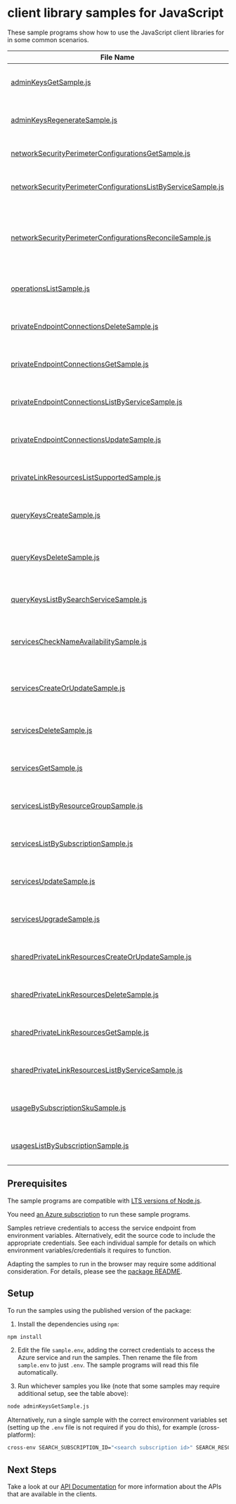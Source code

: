 # client library samples for JavaScript

These sample programs show how to use the JavaScript client libraries for in some common scenarios.

| **File Name**                                                                                                             | **Description**                                                                                                                                                                                                                                                                                                                                                                                        |
| ------------------------------------------------------------------------------------------------------------------------- | ------------------------------------------------------------------------------------------------------------------------------------------------------------------------------------------------------------------------------------------------------------------------------------------------------------------------------------------------------------------------------------------------------ |
| [adminKeysGetSample.js][adminkeysgetsample]                                                                               | Gets the primary and secondary admin API keys for the specified Azure AI Search service. x-ms-original-file: specification/search/resource-manager/Microsoft.Search/stable/2025-05-01/examples/SearchGetAdminKeys.json                                                                                                                                                                                 |
| [adminKeysRegenerateSample.js][adminkeysregeneratesample]                                                                 | Regenerates either the primary or secondary admin API key. You can only regenerate one key at a time. x-ms-original-file: specification/search/resource-manager/Microsoft.Search/stable/2025-05-01/examples/SearchRegenerateAdminKey.json                                                                                                                                                              |
| [networkSecurityPerimeterConfigurationsGetSample.js][networksecurityperimeterconfigurationsgetsample]                     | Gets a network security perimeter configuration. x-ms-original-file: specification/search/resource-manager/Microsoft.Search/stable/2025-05-01/examples/NetworkSecurityPerimeterConfigurationsGet.json                                                                                                                                                                                                  |
| [networkSecurityPerimeterConfigurationsListByServiceSample.js][networksecurityperimeterconfigurationslistbyservicesample] | Gets a list of network security perimeter configurations for a search service. x-ms-original-file: specification/search/resource-manager/Microsoft.Search/stable/2025-05-01/examples/NetworkSecurityPerimeterConfigurationsListByService.json                                                                                                                                                          |
| [networkSecurityPerimeterConfigurationsReconcileSample.js][networksecurityperimeterconfigurationsreconcilesample]         | Reconcile network security perimeter configuration for the Azure AI Search resource provider. This triggers a manual resync with network security perimeter configurations by ensuring the search service carries the latest configuration. x-ms-original-file: specification/search/resource-manager/Microsoft.Search/stable/2025-05-01/examples/NetworkSecurityPerimeterConfigurationsReconcile.json |
| [operationsListSample.js][operationslistsample]                                                                           | Lists all of the available REST API operations of the Microsoft.Search provider. x-ms-original-file: specification/search/resource-manager/Microsoft.Search/stable/2025-05-01/examples/SearchListOperations.json                                                                                                                                                                                       |
| [privateEndpointConnectionsDeleteSample.js][privateendpointconnectionsdeletesample]                                       | Disconnects the private endpoint connection and deletes it from the search service. x-ms-original-file: specification/search/resource-manager/Microsoft.Search/stable/2025-05-01/examples/DeletePrivateEndpointConnection.json                                                                                                                                                                         |
| [privateEndpointConnectionsGetSample.js][privateendpointconnectionsgetsample]                                             | Gets the details of the private endpoint connection to the search service in the given resource group. x-ms-original-file: specification/search/resource-manager/Microsoft.Search/stable/2025-05-01/examples/GetPrivateEndpointConnection.json                                                                                                                                                         |
| [privateEndpointConnectionsListByServiceSample.js][privateendpointconnectionslistbyservicesample]                         | Gets a list of all private endpoint connections in the given service. x-ms-original-file: specification/search/resource-manager/Microsoft.Search/stable/2025-05-01/examples/ListPrivateEndpointConnectionsByService.json                                                                                                                                                                               |
| [privateEndpointConnectionsUpdateSample.js][privateendpointconnectionsupdatesample]                                       | Updates a private endpoint connection to the search service in the given resource group. x-ms-original-file: specification/search/resource-manager/Microsoft.Search/stable/2025-05-01/examples/UpdatePrivateEndpointConnection.json                                                                                                                                                                    |
| [privateLinkResourcesListSupportedSample.js][privatelinkresourceslistsupportedsample]                                     | Gets a list of all supported private link resource types for the given service. x-ms-original-file: specification/search/resource-manager/Microsoft.Search/stable/2025-05-01/examples/ListSupportedPrivateLinkResources.json                                                                                                                                                                           |
| [queryKeysCreateSample.js][querykeyscreatesample]                                                                         | Generates a new query key for the specified search service. You can create up to 50 query keys per service. x-ms-original-file: specification/search/resource-manager/Microsoft.Search/stable/2025-05-01/examples/SearchCreateQueryKey.json                                                                                                                                                            |
| [queryKeysDeleteSample.js][querykeysdeletesample]                                                                         | Deletes the specified query key. Unlike admin keys, query keys are not regenerated. The process for regenerating a query key is to delete and then recreate it. x-ms-original-file: specification/search/resource-manager/Microsoft.Search/stable/2025-05-01/examples/SearchDeleteQueryKey.json                                                                                                        |
| [queryKeysListBySearchServiceSample.js][querykeyslistbysearchservicesample]                                               | Returns the list of query API keys for the given Azure AI Search service. x-ms-original-file: specification/search/resource-manager/Microsoft.Search/stable/2025-05-01/examples/SearchListQueryKeysBySearchService.json                                                                                                                                                                                |
| [servicesCheckNameAvailabilitySample.js][serviceschecknameavailabilitysample]                                             | Checks whether or not the given search service name is available for use. Search service names must be globally unique since they are part of the service URI (https://<name>.search.windows.net). x-ms-original-file: specification/search/resource-manager/Microsoft.Search/stable/2025-05-01/examples/SearchCheckNameAvailability.json                                                              |
| [servicesCreateOrUpdateSample.js][servicescreateorupdatesample]                                                           | Creates or updates a search service in the given resource group. If the search service already exists, all properties will be updated with the given values. x-ms-original-file: specification/search/resource-manager/Microsoft.Search/stable/2025-05-01/examples/SearchCreateOrUpdateService.json                                                                                                    |
| [servicesDeleteSample.js][servicesdeletesample]                                                                           | Deletes a search service in the given resource group, along with its associated resources. x-ms-original-file: specification/search/resource-manager/Microsoft.Search/stable/2025-05-01/examples/SearchDeleteService.json                                                                                                                                                                              |
| [servicesGetSample.js][servicesgetsample]                                                                                 | Gets the search service with the given name in the given resource group. x-ms-original-file: specification/search/resource-manager/Microsoft.Search/stable/2025-05-01/examples/SearchGetService.json                                                                                                                                                                                                   |
| [servicesListByResourceGroupSample.js][serviceslistbyresourcegroupsample]                                                 | Gets a list of all Search services in the given resource group. x-ms-original-file: specification/search/resource-manager/Microsoft.Search/stable/2025-05-01/examples/SearchListServicesByResourceGroup.json                                                                                                                                                                                           |
| [servicesListBySubscriptionSample.js][serviceslistbysubscriptionsample]                                                   | Gets a list of all Search services in the given subscription. x-ms-original-file: specification/search/resource-manager/Microsoft.Search/stable/2025-05-01/examples/SearchListServicesBySubscription.json                                                                                                                                                                                              |
| [servicesUpdateSample.js][servicesupdatesample]                                                                           | Updates an existing search service in the given resource group. x-ms-original-file: specification/search/resource-manager/Microsoft.Search/stable/2025-05-01/examples/SearchUpdateService.json                                                                                                                                                                                                         |
| [servicesUpgradeSample.js][servicesupgradesample]                                                                         | Upgrades the Azure AI Search service to the latest version available. x-ms-original-file: specification/search/resource-manager/Microsoft.Search/stable/2025-05-01/examples/UpgradeSearchServiceToLatestVersion.json                                                                                                                                                                                   |
| [sharedPrivateLinkResourcesCreateOrUpdateSample.js][sharedprivatelinkresourcescreateorupdatesample]                       | Initiates the creation or update of a shared private link resource managed by the search service in the given resource group. x-ms-original-file: specification/search/resource-manager/Microsoft.Search/stable/2025-05-01/examples/CreateOrUpdateSharedPrivateLinkResource.json                                                                                                                       |
| [sharedPrivateLinkResourcesDeleteSample.js][sharedprivatelinkresourcesdeletesample]                                       | Initiates the deletion of the shared private link resource from the search service. x-ms-original-file: specification/search/resource-manager/Microsoft.Search/stable/2025-05-01/examples/DeleteSharedPrivateLinkResource.json                                                                                                                                                                         |
| [sharedPrivateLinkResourcesGetSample.js][sharedprivatelinkresourcesgetsample]                                             | Gets the details of the shared private link resource managed by the search service in the given resource group. x-ms-original-file: specification/search/resource-manager/Microsoft.Search/stable/2025-05-01/examples/GetSharedPrivateLinkResource.json                                                                                                                                                |
| [sharedPrivateLinkResourcesListByServiceSample.js][sharedprivatelinkresourceslistbyservicesample]                         | Gets a list of all shared private link resources managed by the given service. x-ms-original-file: specification/search/resource-manager/Microsoft.Search/stable/2025-05-01/examples/ListSharedPrivateLinkResourcesByService.json                                                                                                                                                                      |
| [usageBySubscriptionSkuSample.js][usagebysubscriptionskusample]                                                           | Gets the quota usage for a search SKU in the given subscription. x-ms-original-file: specification/search/resource-manager/Microsoft.Search/stable/2025-05-01/examples/GetQuotaUsage.json                                                                                                                                                                                                              |
| [usagesListBySubscriptionSample.js][usageslistbysubscriptionsample]                                                       | Get a list of all Azure AI Search quota usages across the subscription. x-ms-original-file: specification/search/resource-manager/Microsoft.Search/stable/2025-05-01/examples/GetQuotaUsagesList.json                                                                                                                                                                                                  |

## Prerequisites

The sample programs are compatible with [LTS versions of Node.js](https://github.com/nodejs/release#release-schedule).

You need [an Azure subscription][freesub] to run these sample programs.

Samples retrieve credentials to access the service endpoint from environment variables. Alternatively, edit the source code to include the appropriate credentials. See each individual sample for details on which environment variables/credentials it requires to function.

Adapting the samples to run in the browser may require some additional consideration. For details, please see the [package README][package].

## Setup

To run the samples using the published version of the package:

1. Install the dependencies using `npm`:

```bash
npm install
```

2. Edit the file `sample.env`, adding the correct credentials to access the Azure service and run the samples. Then rename the file from `sample.env` to just `.env`. The sample programs will read this file automatically.

3. Run whichever samples you like (note that some samples may require additional setup, see the table above):

```bash
node adminKeysGetSample.js
```

Alternatively, run a single sample with the correct environment variables set (setting up the `.env` file is not required if you do this), for example (cross-platform):

```bash
cross-env SEARCH_SUBSCRIPTION_ID="<search subscription id>" SEARCH_RESOURCE_GROUP="<search resource group>" node adminKeysGetSample.js
```

## Next Steps

Take a look at our [API Documentation][apiref] for more information about the APIs that are available in the clients.

[adminkeysgetsample]: https://github.com/Azure/azure-sdk-for-js/blob/main/sdk/search/arm-search/samples/v3/javascript/adminKeysGetSample.js
[adminkeysregeneratesample]: https://github.com/Azure/azure-sdk-for-js/blob/main/sdk/search/arm-search/samples/v3/javascript/adminKeysRegenerateSample.js
[networksecurityperimeterconfigurationsgetsample]: https://github.com/Azure/azure-sdk-for-js/blob/main/sdk/search/arm-search/samples/v3/javascript/networkSecurityPerimeterConfigurationsGetSample.js
[networksecurityperimeterconfigurationslistbyservicesample]: https://github.com/Azure/azure-sdk-for-js/blob/main/sdk/search/arm-search/samples/v3/javascript/networkSecurityPerimeterConfigurationsListByServiceSample.js
[networksecurityperimeterconfigurationsreconcilesample]: https://github.com/Azure/azure-sdk-for-js/blob/main/sdk/search/arm-search/samples/v3/javascript/networkSecurityPerimeterConfigurationsReconcileSample.js
[operationslistsample]: https://github.com/Azure/azure-sdk-for-js/blob/main/sdk/search/arm-search/samples/v3/javascript/operationsListSample.js
[privateendpointconnectionsdeletesample]: https://github.com/Azure/azure-sdk-for-js/blob/main/sdk/search/arm-search/samples/v3/javascript/privateEndpointConnectionsDeleteSample.js
[privateendpointconnectionsgetsample]: https://github.com/Azure/azure-sdk-for-js/blob/main/sdk/search/arm-search/samples/v3/javascript/privateEndpointConnectionsGetSample.js
[privateendpointconnectionslistbyservicesample]: https://github.com/Azure/azure-sdk-for-js/blob/main/sdk/search/arm-search/samples/v3/javascript/privateEndpointConnectionsListByServiceSample.js
[privateendpointconnectionsupdatesample]: https://github.com/Azure/azure-sdk-for-js/blob/main/sdk/search/arm-search/samples/v3/javascript/privateEndpointConnectionsUpdateSample.js
[privatelinkresourceslistsupportedsample]: https://github.com/Azure/azure-sdk-for-js/blob/main/sdk/search/arm-search/samples/v3/javascript/privateLinkResourcesListSupportedSample.js
[querykeyscreatesample]: https://github.com/Azure/azure-sdk-for-js/blob/main/sdk/search/arm-search/samples/v3/javascript/queryKeysCreateSample.js
[querykeysdeletesample]: https://github.com/Azure/azure-sdk-for-js/blob/main/sdk/search/arm-search/samples/v3/javascript/queryKeysDeleteSample.js
[querykeyslistbysearchservicesample]: https://github.com/Azure/azure-sdk-for-js/blob/main/sdk/search/arm-search/samples/v3/javascript/queryKeysListBySearchServiceSample.js
[serviceschecknameavailabilitysample]: https://github.com/Azure/azure-sdk-for-js/blob/main/sdk/search/arm-search/samples/v3/javascript/servicesCheckNameAvailabilitySample.js
[servicescreateorupdatesample]: https://github.com/Azure/azure-sdk-for-js/blob/main/sdk/search/arm-search/samples/v3/javascript/servicesCreateOrUpdateSample.js
[servicesdeletesample]: https://github.com/Azure/azure-sdk-for-js/blob/main/sdk/search/arm-search/samples/v3/javascript/servicesDeleteSample.js
[servicesgetsample]: https://github.com/Azure/azure-sdk-for-js/blob/main/sdk/search/arm-search/samples/v3/javascript/servicesGetSample.js
[serviceslistbyresourcegroupsample]: https://github.com/Azure/azure-sdk-for-js/blob/main/sdk/search/arm-search/samples/v3/javascript/servicesListByResourceGroupSample.js
[serviceslistbysubscriptionsample]: https://github.com/Azure/azure-sdk-for-js/blob/main/sdk/search/arm-search/samples/v3/javascript/servicesListBySubscriptionSample.js
[servicesupdatesample]: https://github.com/Azure/azure-sdk-for-js/blob/main/sdk/search/arm-search/samples/v3/javascript/servicesUpdateSample.js
[servicesupgradesample]: https://github.com/Azure/azure-sdk-for-js/blob/main/sdk/search/arm-search/samples/v3/javascript/servicesUpgradeSample.js
[sharedprivatelinkresourcescreateorupdatesample]: https://github.com/Azure/azure-sdk-for-js/blob/main/sdk/search/arm-search/samples/v3/javascript/sharedPrivateLinkResourcesCreateOrUpdateSample.js
[sharedprivatelinkresourcesdeletesample]: https://github.com/Azure/azure-sdk-for-js/blob/main/sdk/search/arm-search/samples/v3/javascript/sharedPrivateLinkResourcesDeleteSample.js
[sharedprivatelinkresourcesgetsample]: https://github.com/Azure/azure-sdk-for-js/blob/main/sdk/search/arm-search/samples/v3/javascript/sharedPrivateLinkResourcesGetSample.js
[sharedprivatelinkresourceslistbyservicesample]: https://github.com/Azure/azure-sdk-for-js/blob/main/sdk/search/arm-search/samples/v3/javascript/sharedPrivateLinkResourcesListByServiceSample.js
[usagebysubscriptionskusample]: https://github.com/Azure/azure-sdk-for-js/blob/main/sdk/search/arm-search/samples/v3/javascript/usageBySubscriptionSkuSample.js
[usageslistbysubscriptionsample]: https://github.com/Azure/azure-sdk-for-js/blob/main/sdk/search/arm-search/samples/v3/javascript/usagesListBySubscriptionSample.js
[apiref]: https://learn.microsoft.com/javascript/api/@azure/arm-search?view=azure-node-preview
[freesub]: https://azure.microsoft.com/free/
[package]: https://github.com/Azure/azure-sdk-for-js/tree/main/sdk/search/arm-search/README.md
